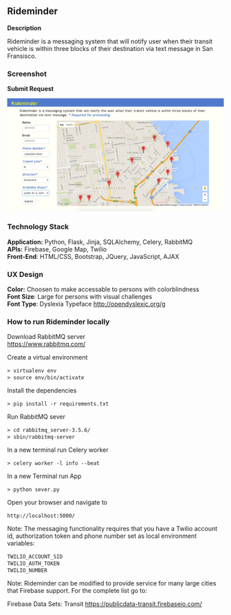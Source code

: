Rideminder
--------


**Description**

Rideminder is a messaging system that will notify user when their transit vehicle is within three blocks of their destination via text message in San Fransisco. 


### Screenshot

**Submit Request**

<img src="static/Rideminder.jpg">


### Technology Stack

**Application:** Python, Flask, Jinja, SQLAlchemy, Celery, RabbitMQ    
**APIs:** Firebase, Google Map, Twilio  
**Front-End**: HTML/CSS, Bootstrap, JQuery, JavaScript, AJAX    

### UX Design
**Color:** Choosen to make accessable to persons with colorblindness     
**Font Size**: Large for persons with visual challenges     
**Font Type**: Dyslexia Typeface http://opendyslexic.org/g     


### How to run Rideminder locally

Download RabbitMQ server    
https://www.rabbitmq.com/


Create a virtual environment 

```
> virtualenv env
> source env/bin/activate
```

Install the dependencies

```
> pip install -r requirements.txt
```

Run RabbitMQ sever

```
> cd rabbitmq_server-3.5.6/
> sbin/rabbitmq-server 
```

In a new terminal run Celery worker
```
> celery worker -l info --beat
```

In a new Terminal run App
```
> python sever.py
```


Open your browser and navigate to 

```
http://localhost:5000/
```

Note: The messaging functionality requires that you have a Twilio account id, authorization token and phone number set as local environment variables:

```
TWILIO_ACCOUNT_SID
TWILIO_AUTH_TOKEN
TWILIO_NUMBER
```

Note: Rideminder can be modified to provide service for many large cities that Firebase support. For the complete list go to:

Firebase Data Sets: Transit https://publicdata-transit.firebaseio.com/

